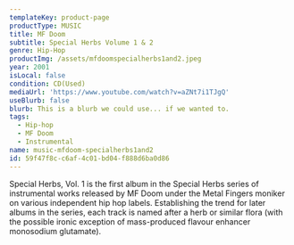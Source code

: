 ```yaml
---
templateKey: product-page
productType: MUSIC
title: MF Doom
subtitle: Special Herbs Volume 1 & 2
genre: Hip-Hop
productImg: /assets/mfdoomspecialherbs1and2.jpeg
year: 2001
isLocal: false
condition: CD(Used)
mediaUrl: 'https://www.youtube.com/watch?v=aZNt7i1TJgQ'
useBlurb: false
blurb: This is a blurb we could use... if we wanted to.
tags:
  - Hip-hop
  - MF Doom
  - Instrumental
name: music-mfdoom-specialherbs1and2
id: 59f47f8c-c6af-4c01-bd04-f888d6ba0d86
---
```

Special Herbs, Vol. 1 is the first album in the Special Herbs series of instrumental works released by MF Doom under the Metal Fingers moniker on various independent hip hop labels. Establishing the trend for later albums in the series, each track is named after a herb or similar flora (with the possible ironic exception of mass-produced flavour enhancer monosodium glutamate).
